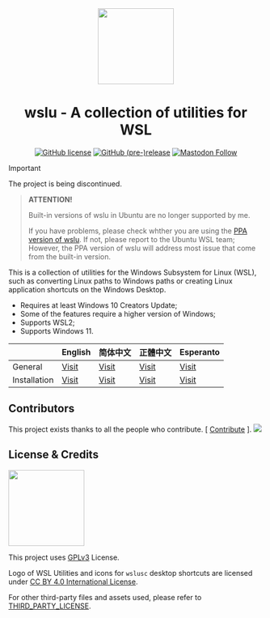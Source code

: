 <div align="center">

<img width="150" height="150" src="extras/icon.png">

# wslu - A collection of utilities for WSL

[![GitHub license](https://img.shields.io/github/license/wslutilities/wslu?style=flat-square&label=license&color=blue&logo=github)](https://github.com/wslutilities/wslu/blob/master/LICENSE)
[![GitHub (pre-)release](https://img.shields.io/github/v/release/wslutilities/wslu?include_prereleases&logo=github&style=flat-square)](https://github.com/wslutilities/wslu)
[![Mastodon Follow](https://img.shields.io/mastodon/follow/108802672885079993?color=6364FF&domain=https%3A%2F%2Ffosstodon.org&label=follow&logo=mastodon&logoColor=6364FF&style=flat-square)](https://fosstodon.org/@wslutilities)

</div>

> [!IMPORTANT]
> The project is being discontinued.

> **ATTENTION!**
>
> Built-in versions of wslu in Ubuntu are no longer supported by me.
>
> If you have problems, please check whther you are using the [PPA version of wslu](https://launchpad.net/~wslutilities/+archive/ubuntu/wslu). If not, please report to the Ubuntu WSL team; However, the PPA version of wslu will address most issue that come from the built-in version.

This is a collection of utilities for the Windows Subsystem for Linux (WSL), such as converting Linux paths to Windows paths or creating Linux application shortcuts on the Windows Desktop.

- Requires at least Windows 10 Creators Update;
- Some of the features require a higher version of Windows;
- Supports WSL2;
- Supports Windows 11.

|              | English                                          | 简体中文                                               | 正體中文                                               | Esperanto                                           |
| ------------ | ------------------------------------------------ | ------------------------------------------------------ | ------------------------------------------------------ | --------------------------------------------------- |
| General      | [Visit](https://wslutiliti.es/wslu/)             | [Visit](https://wslutiliti.es/wslu/zh-CN/)             | [Visit](https://wslutiliti.es/wslu/zh-TW/)             | [Visit](https://wslutiliti.es/wslu/eo/)             |
| Installation | [Visit](https://wslutiliti.es/wslu/install.html) | [Visit](https://wslutiliti.es/wslu/zh-CN/install.html) | [Visit](https://wslutiliti.es/wslu/zh-TW/install.html) | [Visit](https://wslutiliti.es/wslu/eo/install.html) |

## Contributors

This project exists thanks to all the people who contribute. [ [Contribute](CONTRIBUTING.md) ].
<img src="https://opencollective.com/wslu/contributors.svg?width=890&button=false" />

## License & Credits

<img width="150" src="https://www.gnu.org/graphics/gplv3-with-text-136x68.png">

This project uses [GPLv3](LICENSE) License.

Logo of WSL Utilities and icons for `wslusc` desktop shortcuts are licensed under [CC BY 4.0 International License](http://creativecommons.org/licenses/by/4.0/).

For other third-party files and assets used, please refer to [THIRD_PARTY_LICENSE](THIRD_PARTY_LICENSE).
